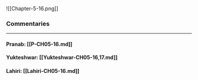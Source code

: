 ![[Chapter-5-16.png]]

### Commentaries

---

#### Pranab: [[P-CH05-16.md]]

#### Yukteshwar: [[Yukteshwar-CH05-16,17.md]]

#### Lahiri: [[Lahiri-CH05-16.md]]
